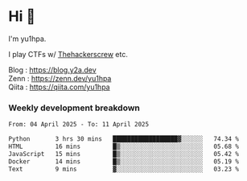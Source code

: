 # Hi 👋

I'm yu1hpa.

I play CTFs w/ [Thehackerscrew](https://www.thehackerscrew.team/) etc.

Blog : https://blog.y2a.dev  
Zenn : https://zenn.dev/yu1hpa  
Qiita : https://qiita.com/yu1hpa  

### Weekly development breakdown

<!--START_SECTION:waka-->

```txt
From: 04 April 2025 - To: 11 April 2025

Python       3 hrs 30 mins   ██████████████████▓░░░░░░   74.34 %
HTML         16 mins         █▒░░░░░░░░░░░░░░░░░░░░░░░   05.68 %
JavaScript   15 mins         █▒░░░░░░░░░░░░░░░░░░░░░░░   05.42 %
Docker       14 mins         █▒░░░░░░░░░░░░░░░░░░░░░░░   05.19 %
Text         9 mins          ▓░░░░░░░░░░░░░░░░░░░░░░░░   03.23 %
```

<!--END_SECTION:waka-->

